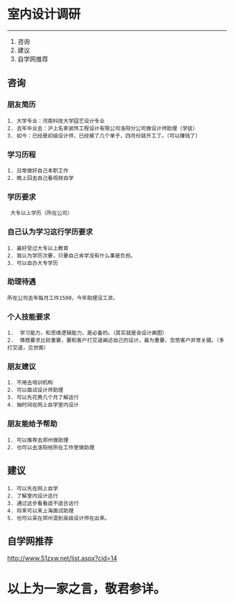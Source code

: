 # 室内设计调研
 ---
 1. 咨询
 2. 建议
 3. 自学网推荐
 
## 咨询
### 朋友简历
```
1. 大学专业：河南科技大学园艺设计专业
2. 去年毕业去：沪上名家装饰工程设计有限公司洛阳分公司做设计师助理（学徒）
3. 如今：已经是初级设计师，已经接了几个单子，四月份就开工了。（可以赚钱了）
```
### 学习历程
```
1. 日常做好自己本职工作
2. 晚上回去自己看视频自学
```
### 学历要求
```
 大专以上学历（所在公司）
```
### 自己认为学习这行学历要求
```
1. 最好受过大专以上教育
2. 我认为学历次要，只要自己肯学没有什么事是负担。
3. 可以自办大专学历
```
### 助理待遇
```
所在公司去年每月工作1500，今年助理没工资。
```
### 个人技能要求
```
1.  学习能力，和思维逻辑能力，是必备的。（其实就是会设计画图）
2.  情商要求比较重要，要和客户打交道阐述自己的设计，最为重要，忽悠客户非常关键。（多打交道，见世面）
```
### 朋友建议 
```
1. 不用去培训机构
2. 可以面试设计师助理
3. 可以先花费几个月了解这行
4. 抽时间在网上自学室内设计
```
### 朋友能给予帮助
```
1. 可以推荐去郑州做助理
2. 也可以去洛阳他所在工作室做助理
```
## 建议
```
1. 可以先在网上自学
2. 了解室内设计这行 
3. 通过这步看看适不适合这行
4. 将来可以来上海面试助理
5. 也可以呆在郑州混到高级设计师在出来。
```
## 自学网推荐
<http://www.51zxw.net/list.aspx?cid=14>

# 以上为一家之言，敬君参详。


